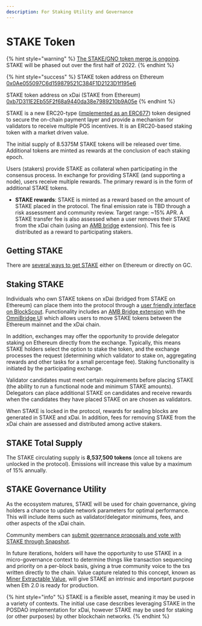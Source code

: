 ```yaml
---
description: For Staking Utility and Governance
---
```


# STAKE Token

{% hint style="warning" %}
[The STAKE/GNO token merge is ongoing](stake-gno-swap.md). STAKE will be phased out over the first half of 2022.
{% endhint %}

{% hint style="success" %}
STAKE token address on Ethereum [0x0Ae055097C6d159879521C384F1D2123D1f195e6](https://etherscan.io/token/0x0Ae055097C6d159879521C384F1D2123D1f195e6)

STAKE token address on xDai (STAKE from Ethereum)\
[0xb7D311E2Eb55F2f68a9440da38e7989210b9A05e](https://blockscout.com/xdai/mainnet/tokens/0xb7D311E2Eb55F2f68a9440da38e7989210b9A05e/token-transfers)
{% endhint %}

STAKE is a new ERC20-type ([implemented as an ERC677](https://github.com/ethereum/EIPs/issues/677)) token designed to secure the on-chain payment layer and provide a mechanism for validators to receive multiple POS incentives. It is an ERC20-based staking token with a market driven value.

The initial supply of 8.5375M STAKE tokens will be released over time. Additional tokens are minted as rewards at the conclusion of each staking epoch.

Users (stakers) provide STAKE as collateral when participating in the consensus process. In exchange for providing STAKE (and supporting a node), users receive multiple rewards. The primary reward is in the form of additional STAKE tokens.

* **STAKE rewards**: STAKE is minted as a reward based on the amount of STAKE placed in the protocol. The final emission rate is TBD through a risk assessment and community review. Target range: \~15% APR.   A STAKE transfer fee is also assessed when a user removes their STAKE from the xDai chain (using an [AMB bridge](https://docs.tokenbridge.net/amb-bridge/about-amb-bridge) extension). This fee is distributed as a reward to participating stakers.

## Getting STAKE

There are [several ways to get STAKE](get-stake/) either on Ethereum or directly on GC.

## Staking STAKE

Individuals who own STAKE tokens on xDai (bridged from STAKE on Ethereum) can place them into the protocol through a [user friendly interface on BlockScout](https://blockscout.com/xdai/mainnet/validators). Functionality includes an [AMB Bridge extension](https://docs.tokenbridge.net/amb-bridge/about-amb-bridge) with the [OmniBridge U](../../for-users/bridges/omnibridge/)I which allows users to move STAKE tokens between the Ethereum mainnet and the xDai chain.

In addition, exchanges may offer the opportunity to provide delegator staking on Ethereum directly from the exchange. Typically, this means STAKE holders select the option to stake the token, and the exchange processes the request (determining which validator to stake on, aggregating rewards and other tasks for a small percentage fee). Staking functionality is initiated by the participating exchange.

Validator candidates must meet certain requirements before placing STAKE (the ability to run a functional node and minimum STAKE amounts). Delegators can place additional STAKE on candidates and receive rewards when the candidates they have placed STAKE on are chosen as validators.

When STAKE is locked in the protocol, rewards for sealing blocks are generated in STAKE and xDai. In addition, fees for removing STAKE from the xDai chain are assessed and distributed among active stakers.

## STAKE Total Supply

The STAKE circulating supply is **8,537,500 tokens** (once all tokens are unlocked in the protocol). Emissions will increase this value by a maximum of 15% annually.

## STAKE Governance Utility

As the ecosystem matures, STAKE will be used for chain governance, giving holders a chance to update network parameters for optimal performance. This will include items such as validator/delegator minimums, fees, and other aspects of the xDai chain.

Community members can [submit governance proposals and vote with STAKE through Snapshot](../../for-users/governance/stake-weighted-voting/).

In future iterations, holders will have the opportunity to use STAKE in a micro-governance context to determine things like transaction sequencing and priority on a per-block basis, giving a true community voice to the txs written directly to the chain. Value capture related to this concept, known as [Miner Extractable Value](https://ethresear.ch/t/mev-auction-auctioning-transaction-ordering-rights-as-a-solution-to-miner-extractable-value/6788), will give STAKE an intrinsic and important purpose when Eth 2.0 is ready for production.

{% hint style="info" %}
&#x20;STAKE is a flexible asset, meaning it may be used in a variety of contexts. The initial use case describes leveraging STAKE in the POSDAO implementation for xDai, however STAKE may be used for staking (or other purposes) by other blockchain networks.
{% endhint %}

